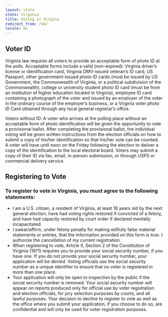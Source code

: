 ```yaml
---
layout: state
state: Virginia
title: Voting in Virgina
redirect_from: /VA/
locale: en
---
```


## Voter ID

Virginia law requires all voters to provide an acceptable form of photo ID at the polls. Acceptable forms include a valid (non-expired): Virginia driver’s license or identification card,  Virginia DMV-issued veteran’s ID card, US Passport, other government-issued photo ID cards (must be issued by US Government, the Commonwealth of Virginia, or a political subdivision of the Commonwealth), college or university student photo ID card (must be from an institution of higher education located in Virginia), employee ID card containing a photograph of the voter and issued by an employer of the voter in the ordinary course of the employer’s business, or a Virginia voter photo ID Card obtained through any local general registrar’s office.

Voters without ID: A voter who arrives at the polling place without an acceptable form of photo identification will be given the opportunity to vote a provisional ballot. After completing the provisional ballot, the individual voting will be given written instructions from the election officials on how to submit a copy of his/her identification so that his/her vote can be counted. A voter will have until noon on the Friday following the election to deliver a copy of the identification to the local electoral board. Voters may submit a copy of their ID via fax, email, in-person submission, or through USPS or commercial delivery service.

## Registering to Vote

### To register to vote in Virginia, you must agree to the following statements:

* I am a U.S. citizen, a resident of Virginia, at least 18 years old by the next general election, have had voting rights restored if convicted of a felony, and have had capacity restored by court order if declared mentally incapacitated.
* I swear/affirm, under felony penalty for making willfully false material statements or entries, that the information provided on this form is true. I authorize the cancellation of my current registration.
* When registering to vote, Article II, Section 2 of the Constitution of Virginia (1971) requires you to provide your social security number, if you have one. If you do not provide your social security number, your application will be denied. Voting officials use the social security number as a unique identifier to ensure that no voter is registered in more than one place.
* Your application will only be open to inspection by the public if the social security number is removed. Your social security number will appear on reports produced only for official use by voter registration and election officials, for jury selection purposes by courts, and all lawful purposes. Your decision to decline to register to vote as well as the office where you submit your application, if you choose to do so, are confidential and will only be used for voter registration purposes.
